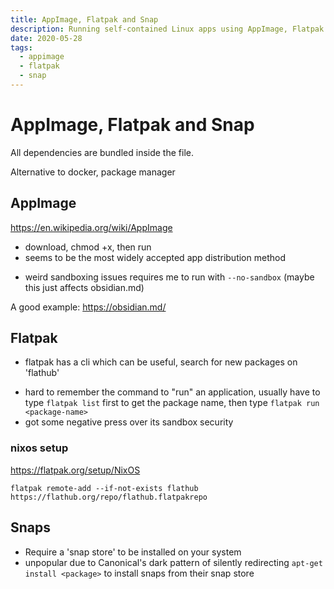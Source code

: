 ```yaml
---
title: AppImage, Flatpak and Snap
description: Running self-contained Linux apps using AppImage, Flatpak and Snap
date: 2020-05-28
tags:
  - appimage
  - flatpak
  - snap
---
```


# AppImage, Flatpak and Snap
All dependencies are bundled inside the file.

Alternative to docker, package manager

## AppImage
https://en.wikipedia.org/wiki/AppImage

+ download, chmod +x, then run
+ seems to be the most widely accepted app distribution method
- weird sandboxing issues requires me to run with `--no-sandbox` (maybe this just affects obsidian.md)

A good example: https://obsidian.md/

## Flatpak
+ flatpak has a cli which can be useful, search for new packages on 'flathub'
- hard to remember the command to "run" an application, usually have to type `flatpak list` first to get the package name, then type `flatpak run <package-name>`
- got some negative press over its sandbox security

### nixos setup

https://flatpak.org/setup/NixOS

	flatpak remote-add --if-not-exists flathub https://flathub.org/repo/flathub.flatpakrepo

## Snaps

- Require a 'snap store' to be installed on your system
- unpopular due to Canonical's dark pattern of silently redirecting `apt-get install <package>` to install snaps from their snap store
